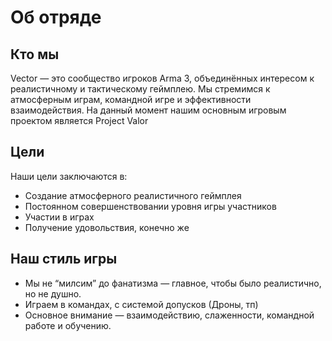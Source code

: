# Об отряде

## Кто мы

Vector — это сообщество игроков Arma 3, объединённых интересом к реалистичному и тактическому геймплею. Мы стремимся к атмосферным играм, командной игре и эффективности взаимодействия. На данный момент нашим основным игровым проектом является Project Valor

## Цели

Наши цели заключаются в:

- Создание атмосферного реалистичного геймплея
- Постоянном совершенствовании уровня игры участников
- Участии в играх
- Получение удовольствия, конечно же

## Наш стиль игры

- Мы не “милсим” до фанатизма — главное, чтобы было реалистично, но не душно.
- Играем в командах, с системой допусков (Дроны, тп)
- Основное внимание — взаимодействию, слаженности, командной работе и обучению.
